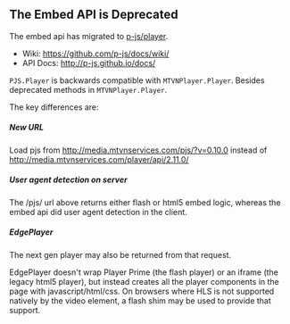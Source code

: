 ## The Embed API is Deprecated

The embed api has migrated to [p-js/player](https://github.com/p-js/player).

* Wiki: https://github.com/p-js/docs/wiki/
* API Docs: http://p-js.github.io/docs/

`PJS.Player` is backwards compatible with `MTVNPlayer.Player`. Besides deprecated methods in `MTVNPlayer.Player`.

The key differences are:

##### New URL

Load pjs from http://media.mtvnservices.com/pjs/?v=0.10.0 instead of http://media.mtvnservices.com/player/api/2.11.0/

##### User agent detection on server

The /pjs/ url above returns either flash or html5 embed logic, whereas the embed api did user agent detection in the client. 

##### EdgePlayer

The next gen player may also be returned from that request. 

EdgePlayer doesn't wrap Player Prime (the flash player) or an iframe (the legacy html5 player), 
but instead creates all the player components in the page with javascript/html/css.
On browsers where HLS is not supported natively by the video element, a flash shim may be
used to provide that support.


